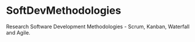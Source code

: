 # SoftDevMethodologies
Research Software Development Methodologies - Scrum, Kanban, Waterfall and Agile.
